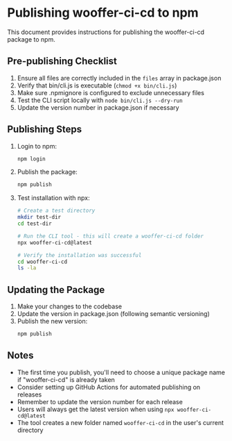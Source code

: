 # Publishing wooffer-ci-cd to npm

This document provides instructions for publishing the wooffer-ci-cd package to npm.

## Pre-publishing Checklist

1. Ensure all files are correctly included in the `files` array in package.json
2. Verify that bin/cli.js is executable (`chmod +x bin/cli.js`)
3. Make sure .npmignore is configured to exclude unnecessary files
4. Test the CLI script locally with `node bin/cli.js --dry-run`
5. Update the version number in package.json if necessary

## Publishing Steps

1. Login to npm:

   ```bash
   npm login
   ```

2. Publish the package:

   ```bash
   npm publish
   ```

3. Test installation with npx:

   ```bash
   # Create a test directory
   mkdir test-dir
   cd test-dir

   # Run the CLI tool - this will create a wooffer-ci-cd folder
   npx wooffer-ci-cd@latest

   # Verify the installation was successful
   cd wooffer-ci-cd
   ls -la
   ```

## Updating the Package

1. Make your changes to the codebase
2. Update the version in package.json (following semantic versioning)
3. Publish the new version:
   ```bash
   npm publish
   ```

## Notes

- The first time you publish, you'll need to choose a unique package name if "wooffer-ci-cd" is already taken
- Consider setting up GitHub Actions for automated publishing on releases
- Remember to update the version number for each release
- Users will always get the latest version when using `npx wooffer-ci-cd@latest`
- The tool creates a new folder named `wooffer-ci-cd` in the user's current directory
